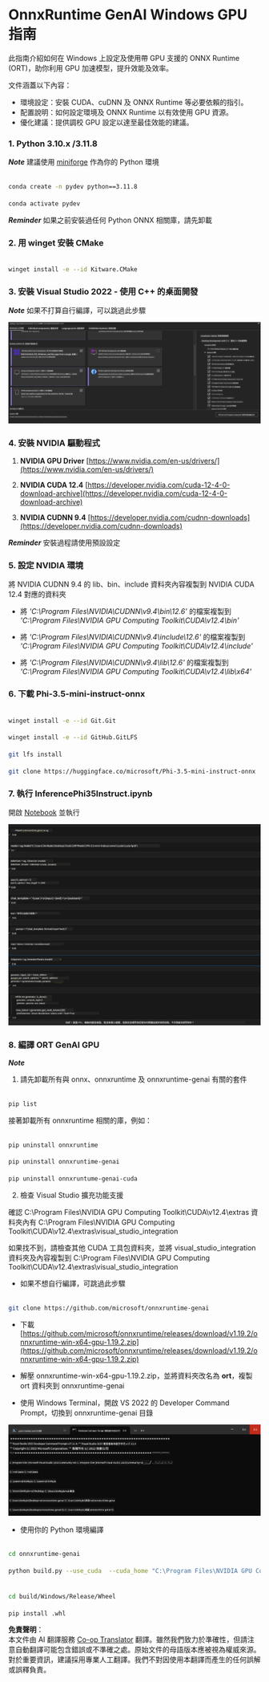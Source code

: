 <!--
CO_OP_TRANSLATOR_METADATA:
{
  "original_hash": "b066fc29c1b2129df84e027cb75119ce",
  "translation_date": "2025-05-08T05:49:21+00:00",
  "source_file": "md/02.Application/01.TextAndChat/Phi3/ORTWindowGPUGuideline.md",
  "language_code": "hk"
}
-->
# **OnnxRuntime GenAI Windows GPU 指南**

此指南介紹如何在 Windows 上設定及使用帶 GPU 支援的 ONNX Runtime (ORT)，助你利用 GPU 加速模型，提升效能及效率。

文件涵蓋以下內容：

- 環境設定：安裝 CUDA、cuDNN 及 ONNX Runtime 等必要依賴的指引。
- 配置說明：如何設定環境及 ONNX Runtime 以有效使用 GPU 資源。
- 優化建議：提供調校 GPU 設定以達至最佳效能的建議。

### **1. Python 3.10.x /3.11.8**

   ***Note*** 建議使用 [miniforge](https://github.com/conda-forge/miniforge/releases/latest/download/Miniforge3-Windows-x86_64.exe) 作為你的 Python 環境

   ```bash

   conda create -n pydev python==3.11.8

   conda activate pydev

   ```

   ***Reminder*** 如果之前安裝過任何 Python ONNX 相關庫，請先卸載

### **2. 用 winget 安裝 CMake**

   ```bash

   winget install -e --id Kitware.CMake

   ```

### **3. 安裝 Visual Studio 2022 - 使用 C++ 的桌面開發**

   ***Note*** 如果不打算自行編譯，可以跳過此步驟

![CPP](../../../../../../translated_images/01.42f52a2b2aedff029e1c9beb13d2b09fcdab284ffd5fa8f3d7ac3cef5f347ad2.hk.png)


### **4. 安裝 NVIDIA 驅動程式**

1. **NVIDIA GPU Driver**  [https://www.nvidia.com/en-us/drivers/](https://www.nvidia.com/en-us/drivers/)

2. **NVIDIA CUDA 12.4** [https://developer.nvidia.com/cuda-12-4-0-download-archive](https://developer.nvidia.com/cuda-12-4-0-download-archive)

3. **NVIDIA CUDNN 9.4**  [https://developer.nvidia.com/cudnn-downloads](https://developer.nvidia.com/cudnn-downloads)

***Reminder*** 安裝過程請使用預設設定

### **5. 設定 NVIDIA 環境**

將 NVIDIA CUDNN 9.4 的 lib、bin、include 資料夾內容複製到 NVIDIA CUDA 12.4 對應的資料夾

- 將 *'C:\Program Files\NVIDIA\CUDNN\v9.4\bin\12.6'* 的檔案複製到 *'C:\Program Files\NVIDIA GPU Computing Toolkit\CUDA\v12.4\bin'*

- 將 *'C:\Program Files\NVIDIA\CUDNN\v9.4\include\12.6'* 的檔案複製到 *'C:\Program Files\NVIDIA GPU Computing Toolkit\CUDA\v12.4\include'*

- 將 *'C:\Program Files\NVIDIA\CUDNN\v9.4\lib\12.6'* 的檔案複製到 *'C:\Program Files\NVIDIA GPU Computing Toolkit\CUDA\v12.4\lib\x64'*

### **6. 下載 Phi-3.5-mini-instruct-onnx**

   ```bash

   winget install -e --id Git.Git

   winget install -e --id GitHub.GitLFS

   git lfs install

   git clone https://huggingface.co/microsoft/Phi-3.5-mini-instruct-onnx

   ```

### **7. 執行 InferencePhi35Instruct.ipynb**

   開啟 [Notebook](../../../../../../code/09.UpdateSamples/Aug/ortgpu-phi35-instruct.ipynb) 並執行

![RESULT](../../../../../../translated_images/02.b9b06996cf7255d5e5ee19a703c4352f4a96dd7a1068b2af227eda1f3104bfa0.hk.png)

### **8. 編譯 ORT GenAI GPU**

   ***Note*** 
   
   1. 請先卸載所有與 onnx、onnxruntime 及 onnxruntime-genai 有關的套件

   
   ```bash

   pip list 
   
   ```

   接著卸載所有 onnxruntime 相關的庫，例如：


   ```bash

   pip uninstall onnxruntime

   pip uninstall onnxruntime-genai

   pip uninstall onnxruntume-genai-cuda
   
   ```

   2. 檢查 Visual Studio 擴充功能支援

   確認 C:\Program Files\NVIDIA GPU Computing Toolkit\CUDA\v12.4\extras 資料夾內有 C:\Program Files\NVIDIA GPU Computing Toolkit\CUDA\v12.4\extras\visual_studio_integration

   如果找不到，請檢查其他 CUDA 工具包資料夾，並將 visual_studio_integration 資料夾及內容複製到 C:\Program Files\NVIDIA GPU Computing Toolkit\CUDA\v12.4\extras\visual_studio_integration

   - 如果不想自行編譯，可跳過此步驟


   ```bash

   git clone https://github.com/microsoft/onnxruntime-genai

   ```

   - 下載 [https://github.com/microsoft/onnxruntime/releases/download/v1.19.2/onnxruntime-win-x64-gpu-1.19.2.zip](https://github.com/microsoft/onnxruntime/releases/download/v1.19.2/onnxruntime-win-x64-gpu-1.19.2.zip)

   - 解壓 onnxruntime-win-x64-gpu-1.19.2.zip，並將資料夾改名為 **ort**，複製 ort 資料夾到 onnxruntime-genai

   - 使用 Windows Terminal，開啟 VS 2022 的 Developer Command Prompt，切換到 onnxruntime-genai 目錄

![RESULT](../../../../../../translated_images/03.b83ce473d5ff9b9b94670a1b26fdb66a05320d534cbee2762f64e52fd12ef9c9.hk.png)

   - 使用你的 Python 環境編譯


   ```bash

   cd onnxruntime-genai

   python build.py --use_cuda  --cuda_home "C:\Program Files\NVIDIA GPU Computing Toolkit\CUDA\v12.4" --config Release
 

   cd build/Windows/Release/Wheel

   pip install .whl

   ```

**免責聲明**：  
本文件由 AI 翻譯服務 [Co-op Translator](https://github.com/Azure/co-op-translator) 翻譯。雖然我們致力於準確性，但請注意自動翻譯可能包含錯誤或不準確之處。原始文件的母語版本應被視為權威來源。對於重要資訊，建議採用專業人工翻譯。我們不對因使用本翻譯而產生的任何誤解或誤釋負責。
